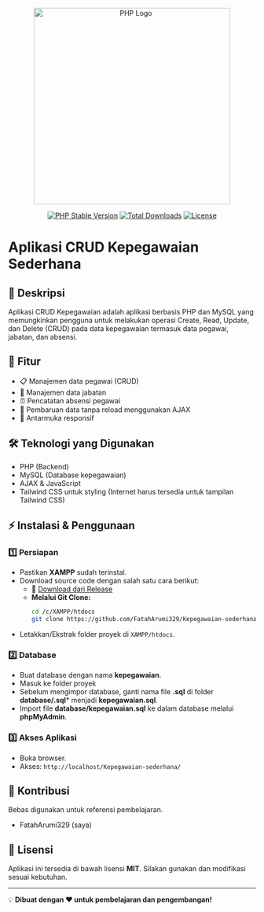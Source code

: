 <p align="center"><a href="https://www.php.net/" target="_blank"><img src="https://upload.wikimedia.org/wikipedia/commons/2/27/PHP-logo.svg" width="400" alt="PHP Logo"></a></p>
<p align="center">
<a href="https://www.php.net/releases/"><img src="https://img.shields.io/badge/PHP-Stable-blue" alt="PHP Stable Version"></a>
<a href="https://www.php.net/downloads"><img src="https://img.shields.io/badge/Downloads-Millions-green" alt="Total Downloads"></a>
<a href="https://www.php.net/license/3_01.txt"><img src="https://img.shields.io/badge/License-PHP_3.01-orange" alt="License"></a>
</p>

# Aplikasi CRUD Kepegawaian Sederhana

## 📌 Deskripsi
Aplikasi CRUD Kepegawaian adalah aplikasi berbasis PHP dan MySQL yang memungkinkan pengguna untuk melakukan operasi Create, Read, Update, dan Delete (CRUD) pada data kepegawaian termasuk data pegawai, jabatan, dan absensi.

## 🎯 Fitur
- 📋 Manajemen data pegawai (CRUD)
- 👔 Manajemen data jabatan
- ⏰ Pencatatan absensi pegawai
- 🔄 Pembaruan data tanpa reload menggunakan AJAX
- 🎨 Antarmuka responsif

## 🛠️ Teknologi yang Digunakan
- PHP (Backend)
- MySQL (Database kepegawaian)
- AJAX & JavaScript
- Tailwind CSS untuk styling (Internet harus tersedia untuk tampilan Tailwind CSS)

## ⚡ Instalasi & Penggunaan

### 1️⃣ Persiapan
- Pastikan **XAMPP** sudah terinstal.
- Download source code dengan salah satu cara berikut:
  - 🔗 [Download dari Release](https://github.com/FatahArumi329/Kepegawaian-sederhana/releases/tag/learning)
  - **Melalui Git Clone:**
    ```bash
    cd /c/XAMPP/htdocs
    git clone https://github.com/FatahArumi329/Kepegawaian-sederhana.git
    ```
- Letakkan/Ekstrak folder proyek di `XAMPP/htdocs`.

### 2️⃣ Database
- Buat database dengan nama **kepegawaian**.
- Masuk ke folder proyek
- Sebelum mengimpor database, ganti nama file **.sql** di folder **database/.sql*** menjadi **kepegawaian.sql**.
- Import file **database/kepegawaian.sql** ke dalam database melalui **phpMyAdmin**.

### 3️⃣ Akses Aplikasi
- Buka browser.
- Akses: `http://localhost/Kepegawaian-sederhana/`

## 🤝 Kontribusi
Bebas digunakan untuk referensi pembelajaran.
- FatahArumi329 (saya)

## 📜 Lisensi
Aplikasi ini tersedia di bawah lisensi **MIT**. Silakan gunakan dan modifikasi sesuai kebutuhan.

---
💡 **Dibuat dengan ❤️ untuk pembelajaran dan pengembangan!**


